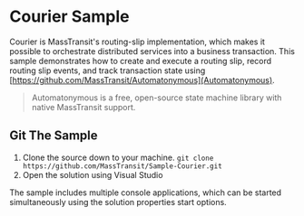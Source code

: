 # Courier Sample

Courier is MassTransit's routing-slip implementation, which makes it possible to orchestrate distributed services into a business transaction. This sample demonstrates how to create and execute a routing slip, record routing slip events, and track transaction state using [https://github.com/MassTransit/Automatonymous](Automatonymous).

> Automatonymous is a free, open-source state machine library with native MassTransit support.

## Git The Sample

 1. Clone the source down to your machine. 
   `git clone https://github.com/MassTransit/Sample-Courier.git`
 1. Open the solution using Visual Studio

The sample includes multiple console applications, which can be started simultaneously using the solution properties start options.
